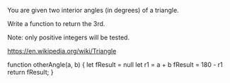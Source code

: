 You are given two interior angles (in degrees) of a triangle.

Write a function to return the 3rd.

Note: only positive integers will be tested.

https://en.wikipedia.org/wiki/Triangle

function otherAngle(a, b) {
  let fResult = null
  let r1 = a + b
  fResult = 180 - r1
  return fResult;
}